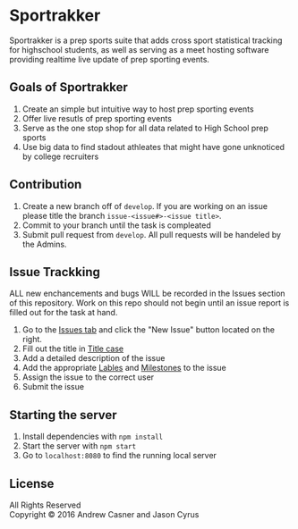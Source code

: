 # Sportrakker
Sportrakker is a prep sports suite that adds cross sport statistical tracking for highschool students, as well as serving as a meet hosting software providing realtime live update of prep sporting events.  
## Goals of Sportrakker
1. Create an simple but intuitive way to host prep sporting events
2. Offer live resutls of prep sporting events
3. Serve as the one stop shop for all data related to High School prep sports
4. Use big data to find stadout athleates that might have gone unknoticed by college recruiters


## Contribution
1. Create a new branch off of `develop`. If you are working on an issue please title the branch `issue-<issue#>-<issue title>`.
2. Commit to your branch until the task is compleated
3. Submit pull request from `develop`. All pull requests will be handeled by the Admins.


## Issue Trackking
ALL new enchancements and bugs WILL be recorded in the Issues section of this repository. Work on this repo should not begin until an issue report is filled out for the task at hand.  


1. Go to the [Issues tab](https://github.com/Andrew-Casner/Sportrakker/issues) and click the "New Issue" button located on the right.  
2. Fill out the title in [Title case](https://en.wikipedia.org/wiki/Letter_case#Case_styles)  
3. Add a detailed description of the issue  
4. Add the appropriate [Lables](https://github.com/Andrew-Casner/Sportrakker/labels) and [Milestones](https://github.com/Andrew-Casner/Sportrakker/milestones) to the issue  
5. Assign the issue to the correct user  
6. Submit the issue  


## Starting the server
1. Install dependencies with `npm install`
2. Start the server with `npm start`
3. Go to `localhost:8080` to find the running local server


## License
All Rights Reserved  
Copyright :copyright: 2016 Andrew Casner and Jason Cyrus
